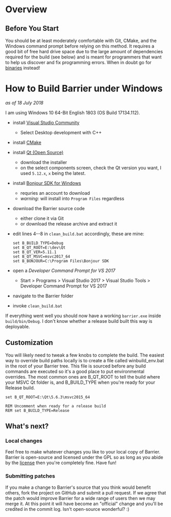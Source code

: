 # Overview

## Before You Start

You should be at least moderately comfortable with Git, CMake, and the Windows command prompt before relying on this method. It requires a good bit of free hard drive space due to the large amount of dependencies required for the build (see below) and is meant for programmers that want to help us discover and fix programming errors.  When in doubt go for [binaries](Home) instead!

# How to Build Barrier under Windows

*as of 18 July 2018*

I am using Windows 10 64-Bit English 1803 (OS Build 17134.112).

- install [Visual Studio Community](https://visualstudio.microsoft.com/vs/community/)
  - Select Desktop development with C++
- install [CMake](https://cmake.org/download/)
- install [Qt (Open Source)](https://www.qt.io/download)
    - download the installer
    - on the select components screen, check the Qt version you want, I used `5.12.x`, `x` being the latest.
- install [Bonjour SDK for Windows](https://developer.apple.com/bonjour/)
    - requries an account to download
    - *warning:* will install into `Program Files` regardless
- download the Barrier source code
    - either clone it via Git
    - or download the release archive and extract it
- edit lines 4--8 in `clean_build.bat` accordingly, these are mine:

      set B_BUILD_TYPE=Debug
      set B_QT_ROOT=E:\dev\Qt
      set B_QT_VER=5.11.1
      set B_QT_MSVC=msvc2017_64
      set B_BONJOUR=C:\Program Files\Bonjour SDK

- open a *Developer Command Prompt for VS 2017*
    - Start > Programs > Visual Studio 2017 > Visual Studio Tools > Developer Command Prompt for VS 2017
- navigate to the Barrier folder
- invoke `clean_build.bat`

If everything went well you should now have a working `barrier.exe` inside `build/bin/Debug`.
I don't know whether a release build built this way is deployable.

## Customization

You will likely need to tweak a few knobs to complete the build. The easiest way to override build paths locally is to create a file called winbuild_env.bat in the root of your Barrier tree. This file is sourced before any build commands are executed so it's a good place to put environmental overrides. The most common ones are B_QT_ROOT to tell the build where your MSVC Qt folder is, and B_BUILD_TYPE when you're ready for your Release build.

    set B_QT_ROOT=E:\Qt\5.6.3\msvc2015_64

    REM Uncomment when ready for a release build
    REM set B_BUILD_TYPE=Release

## What's next?

### Local changes

Feel free to make whatever changes you like to your local copy of Barrier. Barrier is open-source and licensed under the GPL so as long as you abide by the [license](https://raw.githubusercontent.com/debauchee/barrier/master/LICENSE) then you're completely fine. Have fun!

### Submitting patches

If you make a change to Barrier's source that you think would benefit others, fork the project on GitHub and submit a pull request. If we agree that the patch would improve Barrier for a wide range of users then we may merge it. At this point it will have become an "official" change and you'll be credited in the commit log. Isn't open-source wonderful? :)